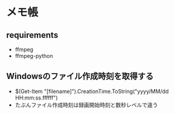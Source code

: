 # メモ帳

## requirements
- ffmpeg
- ffmpeg-python


## Windowsのファイル作成時刻を取得する
- $(Get-Item "[filename]").CreationTime.ToString("yyyy/MM/dd HH:mm:ss.ffffff")
- たぶんファイル作成時刻は録画開始時刻と数秒レベルで違う










